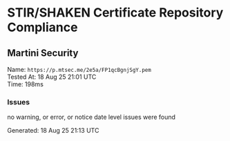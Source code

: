 # STIR/SHAKEN Certificate Repository Compliance

## Martini Security

Name: `https://p.mtsec.me/2e5a/FP1qcBgnjSgY.pem`\
Tested At: 18 Aug 25 21:01 UTC\
Time: 198ms

### Issues

no warning, or error, or notice date level issues were found

Generated: 18 Aug 25 21:13 UTC